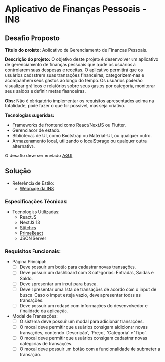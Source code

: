 # Aplicativo de Finanças Pessoais - IN8
## Desafio Proposto

**Título do projeto:** Aplicativo de Gerenciamento de Finanças Pessoais.  
 
**Descrição do projeto:** O objetivo deste projeto é desenvolver um aplicativo de gerenciamento de finanças pessoais que ajude os usuários a controlarem suas despesas e receitas. O aplicativo permitirá que os usuários cadastrem suas transações financeiras, categorizem-nas e acompanhem seus gastos ao longo do tempo. Os usuários poderão visualizar gráficos e relatórios sobre seus gastos por categoria, monitorar seus saldos e definir metas financeiras.  

**Obs:** Não é obrigatório implementar os requisitos apresentados acima na totalidade, pode fazer o que for possível, mas seja criativo.  

**Tecnologias sugeridas:**
- Frameworks de frontend  como React/NextJS ou Flutter.  
- Gerenciador de estado.
- Bibliotecas de UI, como Bootstrap ou Material-UI, ou qualquer outro.  
- Armazenamento local, utilizando o localStorage ou qualquer outra alternativa.  

O desafio deve ser enviado [AQUI](https://docs.google.com/forms/d/e/1FAIpQLSdZA8faSnKPGfW8UH-1XNyluV6VPcGTEdnyP4XmqjlSM1J-Gg/viewform)

## Solução  
- Referência de Estilo:  
    - [Webpage da IN8](https://in8.com.br/)

### Especificações Técnicas:  
- Tecnologias Utilizadas:
    - ReactJS
    - NextJS 13
    - [Stitches](https://stitches.dev/)
    - [PrimeReact](https://www.primefaces.org/primereact-v5/)
    - JSON Server
### Requisitos Funcionais:  
- Página Principal:
    - [ ] Deve possuir um botão para cadastrar novas transações.
    - [ ] Deve possuir um dashboard com 3 categorias: Entradas, Saídas e Saldo.
    - [ ] Deve apresentar um input para busca.
    - [ ] Deve apresentar uma lista de transações de acordo com o input de busca. Caso o imput esteja vazio, deve apresentar todas as transações.
    - [ ] Deve possuir um rodapé com informações do desenvolvedor e finalidade da aplicação.
- Modal de Transações:
    - [ ] O sistema deve possuir um modal para adicionar transações.
    - [ ] O modal deve permitir que usuários consigam aidicionar novas transações, contendo 'Descrição', 'Preço', 'Categoria' e 'Tipo'.
    - [ ] O modal deve permitir que usuários consigam cadastrar novas categorias de transações.
    - [ ] O modal deve possuir um botão com a funcionalidade de submeter a transação.
